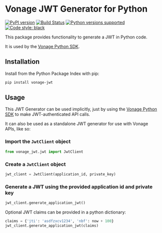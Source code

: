 # Vonage JWT Generator for Python

[![PyPI version](https://badge.fury.io/py/vonage-jwt.svg)](https://badge.fury.io/py/vonage-jwt)
[![Build Status](https://github.com/Vonage/vonage-python-jwt/workflows/Build/badge.svg)](https://github.com/Vonage/vonage-python-jwt/actions)
[![Python versions supported](https://img.shields.io/pypi/pyversions/vonage-jwt)](https://pypi.python.org/pypi/vonage-jwt)
[![Code style: black](https://img.shields.io/badge/code%20style-black-000000.svg)](https://github.com/ambv/black)

This package provides functionality to generate a JWT in Python code.

It is used by the [Vonage Python SDK](https://github.com/Vonage/vonage-python-sdk).

## Installation

Install from the Python Package Index with pip:

```bash
pip install vonage-jwt
```

## Usage

This JWT Generator can be used implicitly, just by using the [Vonage Python SDK](https://github.com/Vonage/vonage-python-sdk) to make JWT-authenticated API calls.

It can also be used as a standalone JWT generator for use with Vonage APIs, like so:

### Import the `JwtClient` object

```python
from vonage_jwt.jwt import JwtClient
```

### Create a `JwtClient` object

```python
jwt_client = JwtClient(application_id, private_key)
```

### Generate a JWT using the provided application id and private key

```python
jwt_client.generate_application_jwt()
```

Optional JWT claims can be provided in a python dictionary:

```python
claims = {'jti': 'asdfzxcv1234', 'nbf': now + 100}
jwt_client.generate_application_jwt(claims)
```
